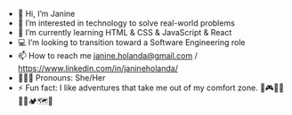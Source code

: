 - 👋 Hi, I’m Janine
- 🚀 I’m interested in technology to solve real-world problems
- 🌱 I’m currently learning HTML & CSS & JavaScript & React
- 💻 I’m looking to transition toward a Software Engineering role
- 📫 How to reach me janine.holanda@gmail.com / https://www.linkedin.com/in/janineholanda/
- 💁🏽‍♀️ Pronouns: She/Her
- ⚡ Fun fact: I like adventures that take me out of my comfort zone. 🥊🎮🎨🧩🛴🛶🏕️🗺️🎢

<!---
janine-holanda/janine-holanda is a ✨ special ✨ repository because its `README.md` (this file) appears on your GitHub profile.
You can click the Preview link to take a look at your changes.
--->
